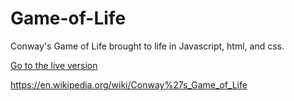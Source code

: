 # Game-of-Life
Conway's Game of Life brought to life in Javascript, html, and css.

[Go to the live version](https://magicmart.github.io/Game-of-Life/)

https://en.wikipedia.org/wiki/Conway%27s_Game_of_Life
